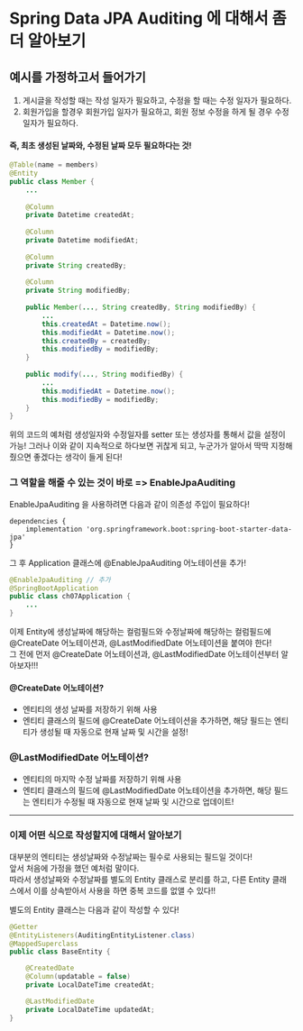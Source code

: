 Spring Data JPA Auditing 에 대해서 좀 더 알아보기
================================================
   
   
   
예시를 가정하고서 들어가기
-------------------------
   
   

1. 게시글을 작성할 때는 작성 일자가 필요하고, 수정을 할 때는 수정 일자가 필요하다.
2. 회원가입을 할경우 회원가입 일자가 필요하고, 회원 정보 수정을 하게 될 경우 수정 일자가 필요하다.

#### 즉, 최초 생성된 날짜와, 수정된 날짜 모두 필요하다는 것!

```java
@Table(name = members)
@Entity
public class Member {
	...
    
    @Column
    private Datetime createdAt;
    
    @Column
    private Datetime modifiedAt;
    
    @Column
    private String createdBy;
    
    @Column
    private String modifiedBy;
    
	public Member(..., String createdBy, String modifiedBy) {
		...
		this.createdAt = Datetime.now();
        this.modifiedAt = Datetime.now();
        this.createdBy = createdBy;
        this.modifiedBy = modifiedBy;
    }
    
    public modify(..., String modifiedBy) {
    	...
        this.modifiedAt = Datetime.now();
        this.modifiedBy = modifiedBy;
    }
}
```
   
위의 코드의 예처럼 생성일자와 수정일자를 setter 또는 생성자를 통해서 값을 설정이 가능!   그러나 이와 같이 지속적으로 하다보면 귀찮게 되고, 누군가가 알아서 딱딱 지정해줬으면 좋겠다는 생각이 들게 된다!
   
### 그 역할을 해줄 수 있는 것이 바로 => EnableJpaAuditing
   
EnableJpaAuditing 을 사용하려면 다음과 같이 의존성 주입이 필요하다!   
```
dependencies {
    implementation 'org.springframework.boot:spring-boot-starter-data-jpa'
}
```

그 후 Application 클래스에 @EnableJpaAuditing 어노테이션을 추가!   
```java
@EnableJpaAuditing // 추가
@SpringBootApplication
public class ch07Application {
    ...
}
```

이제 Entity에 생성날짜에 해당하는 컬럼필드와 수정날짜에 해당하는 컬럼필드에 @CreateDate 어노테이션과, @LastModifiedDate 어노테이션을 붙여야 한다!   
그 전에 먼저 @CreateDate 어노테이션과, @LastModifiedDate 어노테이션부터 알아보자!!!   

#### @CreateDate 어노테이션?   
* 엔티티의 생성 날짜를 저장하기 위해 사용
* 엔티티 클래스의 필드에 @CreateDate 어노테이션을 추가하면, 해당 필드는 엔티티가 생성될 때 자동으로 현재 날짜 및 시간을 설정!   

### @LastModifiedDate 어노테이션?
* 엔티티의 마지막 수정 날짜를 저장하기 위해 사용
* 엔티티 클래스의 필드에 @LastModifiedDate 어노테이션을 추가하면, 해당 필드는 엔티티가 수정될 때 자동으로 현재 날짜 및 시간으로 업데이트!




* * *
### 이제 어떤 식으로 작성할지에 대해서 알아보기   

대부분의 엔티티는 생성날짜와 수정날짜는 필수로 사용되는 필드일 것이다!   
앞서 처음에 가정을 했던 예처럼 말이다.   
따라서 생성날짜와 수정날짜를 별도의 Entity 클래스로 분리를 하고, 다른 Entity 클래스에서 이를 상속받아서 사용을 하면 중복 코드를 없앨 수 있다!!   

별도의 Entity 클래스는 다음과 같이 작성할 수 있다!   
```java
@Getter
@EntityListeners(AuditingEntityListener.class)
@MappedSuperclass
public class BaseEntity {

    @CreatedDate
    @Column(updatable = false)
    private LocalDateTime createdAt;

    @LastModifiedDate
    private LocalDateTime updatedAt;
}
```
